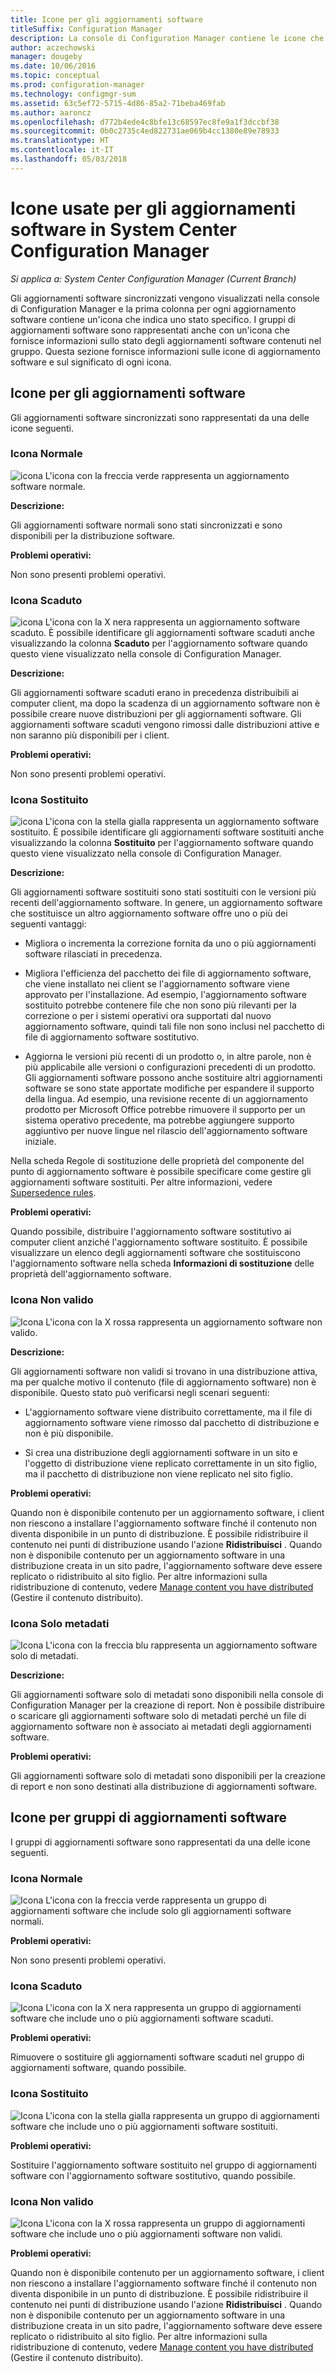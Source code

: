 ```yaml
---
title: Icone per gli aggiornamenti software
titleSuffix: Configuration Manager
description: La console di Configuration Manager contiene le icone che indicano uno stato per il gruppo di aggiornamenti software o per l'aggiornamento sincronizzato.
author: aczechowski
manager: dougeby
ms.date: 10/06/2016
ms.topic: conceptual
ms.prod: configuration-manager
ms.technology: configmgr-sum
ms.assetid: 63c5ef72-5715-4d86-85a2-71beba469fab
ms.author: aaroncz
ms.openlocfilehash: d772b4ede4c8bfe13c68597ec8fe9a1f3dccbf38
ms.sourcegitcommit: 0b0c2735c4ed822731ae069b4cc1380e89e78933
ms.translationtype: HT
ms.contentlocale: it-IT
ms.lasthandoff: 05/03/2018
---
```

# <a name="icons-used-for-software-updates-in-system-center-configuration-manager"></a>Icone usate per gli aggiornamenti software in System Center Configuration Manager

*Si applica a: System Center Configuration Manager (Current Branch)*

Gli aggiornamenti software sincronizzati vengono visualizzati nella console di Configuration Manager e la prima colonna per ogni aggiornamento software contiene un'icona che indica uno stato specifico. I gruppi di aggiornamenti software sono rappresentati anche con un'icona che fornisce informazioni sullo stato degli aggiornamenti software contenuti nel gruppo. Questa sezione fornisce informazioni sulle icone di aggiornamento software e sul significato di ogni icona.  

## <a name="icons-for-software-updates"></a>Icone per gli aggiornamenti software  
 Gli aggiornamenti software sincronizzati sono rappresentati da una delle icone seguenti.  

### <a name="normal-icon"></a>Icona Normale  
 ![icona](../media/Normal.jpg "Icona normale") L'icona con la freccia verde rappresenta un aggiornamento software normale.  

 **Descrizione:**  

 Gli aggiornamenti software normali sono stati sincronizzati e sono disponibili per la distribuzione software.  

 **Problemi operativi:**  

 Non sono presenti problemi operativi.  

### <a name="expired-icon"></a>Icona Scaduto  
 ![icona](../media/Expired.jpg "Icona Scaduto") L'icona con la X nera rappresenta un aggiornamento software scaduto. È possibile identificare gli aggiornamenti software scaduti anche visualizzando la colonna **Scaduto** per l'aggiornamento software quando questo viene visualizzato nella console di Configuration Manager.  

 **Descrizione:**  

 Gli aggiornamenti software scaduti erano in precedenza distribuibili ai computer client, ma dopo la scadenza di un aggiornamento software non è possibile creare nuove distribuzioni per gli aggiornamenti software. Gli aggiornamenti software scaduti vengono rimossi dalle distribuzioni attive e non saranno più disponibili per i client.  

 **Problemi operativi:**  

 Non sono presenti problemi operativi.

### <a name="superseded-icon"></a>Icona Sostituito  
 ![icona](../media/Superseded.jpg "Icona Sostituito") L'icona con la stella gialla rappresenta un aggiornamento software sostituito. È possibile identificare gli aggiornamenti software sostituiti anche visualizzando la colonna **Sostituito** per l'aggiornamento software quando questo viene visualizzato nella console di Configuration Manager.  

 **Descrizione:**  

 Gli aggiornamenti software sostituiti sono stati sostituiti con le versioni più recenti dell'aggiornamento software. In genere, un aggiornamento software che sostituisce un altro aggiornamento software offre uno o più dei seguenti vantaggi:  

-   Migliora o incrementa la correzione fornita da uno o più aggiornamenti software rilasciati in precedenza.  

-   Migliora l'efficienza del pacchetto dei file di aggiornamento software, che viene installato nei client se l'aggiornamento software viene approvato per l'installazione. Ad esempio, l'aggiornamento software sostituito potrebbe contenere file che non sono più rilevanti per la correzione o per i sistemi operativi ora supportati dal nuovo aggiornamento software, quindi tali file non sono inclusi nel pacchetto di file di aggiornamento software sostitutivo.  

-   Aggiorna le versioni più recenti di un prodotto o, in altre parole, non è più applicabile alle versioni o configurazioni precedenti di un prodotto. Gli aggiornamenti software possono anche sostituire altri aggiornamenti software se sono state apportate modifiche per espandere il supporto della lingua. Ad esempio, una revisione recente di un aggiornamento prodotto per Microsoft Office potrebbe rimuovere il supporto per un sistema operativo precedente, ma potrebbe aggiungere supporto aggiuntivo per nuove lingue nel rilascio dell'aggiornamento software iniziale.  

 Nella scheda Regole di sostituzione delle proprietà del componente del punto di aggiornamento software è possibile specificare come gestire gli aggiornamenti software sostituiti. Per altre informazioni, vedere [Supersedence rules](../plan-design/plan-for-software-updates.md#BKMK_SupersedenceRules).  

 **Problemi operativi:**  

 Quando possibile, distribuire l'aggiornamento software sostitutivo ai computer client anziché l'aggiornamento software sostituito. È possibile visualizzare un elenco degli aggiornamenti software che sostituiscono l'aggiornamento software nella scheda **Informazioni di sostituzione** delle proprietà dell'aggiornamento software.  

### <a name="invalid-icon"></a>Icona Non valido  
 ![Icona](../media/Invalid.jpg "Icona Non valido") L'icona con la X rossa rappresenta un aggiornamento software non valido.  

 **Descrizione:**  

 Gli aggiornamenti software non validi si trovano in una distribuzione attiva, ma per qualche motivo il contenuto (file di aggiornamento software) non è disponibile. Questo stato può verificarsi negli scenari seguenti:  

-   L'aggiornamento software viene distribuito correttamente, ma il file di aggiornamento software viene rimosso dal pacchetto di distribuzione e non è più disponibile.  

-   Si crea una distribuzione degli aggiornamenti software in un sito e l'oggetto di distribuzione viene replicato correttamente in un sito figlio, ma il pacchetto di distribuzione non viene replicato nel sito figlio.  

 **Problemi operativi:**  

 Quando non è disponibile contenuto per un aggiornamento software, i client non riescono a installare l'aggiornamento software finché il contenuto non diventa disponibile in un punto di distribuzione. È possibile ridistribuire il contenuto nei punti di distribuzione usando l'azione **Ridistribuisci** . Quando non è disponibile contenuto per un aggiornamento software in una distribuzione creata in un sito padre, l'aggiornamento software deve essere replicato o ridistribuito al sito figlio. Per altre informazioni sulla ridistribuzione di contenuto, vedere [Manage content you have distributed](../../core/servers/deploy/configure/deploy-and-manage-content.md#bkmk_manage) (Gestire il contenuto distribuito).  

### <a name="metadata-only-icon"></a>Icona Solo metadati
 ![Icona](../media/MetadataOnly.png "Icona Solo metadati") L'icona con la freccia blu rappresenta un aggiornamento software solo di metadati.

 **Descrizione:**  

 Gli aggiornamenti software solo di metadati sono disponibili nella console di Configuration Manager per la creazione di report. Non è possibile distribuire o scaricare gli aggiornamenti software solo di metadati perché un file di aggiornamento software non è associato ai metadati degli aggiornamenti software.  

 **Problemi operativi:**  

 Gli aggiornamenti software solo di metadati sono disponibili per la creazione di report e non sono destinati alla distribuzione di aggiornamenti software.  

## <a name="icons-for-software-update-groups"></a>Icone per gruppi di aggiornamenti software  
 I gruppi di aggiornamenti software sono rappresentati da una delle icone seguenti.  

### <a name="normal-icon"></a>Icona Normale  
 ![Icona](../media/Normal.jpg "Icona Normale") L'icona con la freccia verde rappresenta un gruppo di aggiornamenti software che include solo gli aggiornamenti software normali.  

 **Problemi operativi:**  

 Non sono presenti problemi operativi.  

### <a name="expired-icon"></a>Icona Scaduto  
 ![Icona](../media/Expired.jpg "Icona Scaduto") L'icona con la X nera rappresenta un gruppo di aggiornamenti software che include uno o più aggiornamenti software scaduti.  

 **Problemi operativi:**  

 Rimuovere o sostituire gli aggiornamenti software scaduti nel gruppo di aggiornamenti software, quando possibile.  

### <a name="superseded-icon"></a>Icona Sostituito  
 ![Icona](../media/Superseded.jpg "Icona Sospeso") L'icona con la stella gialla rappresenta un gruppo di aggiornamenti software che include uno o più aggiornamenti software sostituiti.  

 **Problemi operativi:**  

 Sostituire l'aggiornamento software sostituito nel gruppo di aggiornamenti software con l'aggiornamento software sostitutivo, quando possibile.  

### <a name="invalid-icon"></a>Icona Non valido  
 ![Icona](../media/Invalid.jpg "Icona Non valido") L'icona con la X rossa rappresenta un gruppo di aggiornamenti software che include uno o più aggiornamenti software non validi.  

 **Problemi operativi:**  

 Quando non è disponibile contenuto per un aggiornamento software, i client non riescono a installare l'aggiornamento software finché il contenuto non diventa disponibile in un punto di distribuzione. È possibile ridistribuire il contenuto nei punti di distribuzione usando l'azione **Ridistribuisci** . Quando non è disponibile contenuto per un aggiornamento software in una distribuzione creata in un sito padre, l'aggiornamento software deve essere replicato o ridistribuito al sito figlio. Per altre informazioni sulla ridistribuzione di contenuto, vedere [Manage content you have distributed](../../core/servers/deploy/configure/deploy-and-manage-content.md#bkmk_manage) (Gestire il contenuto distribuito).  
